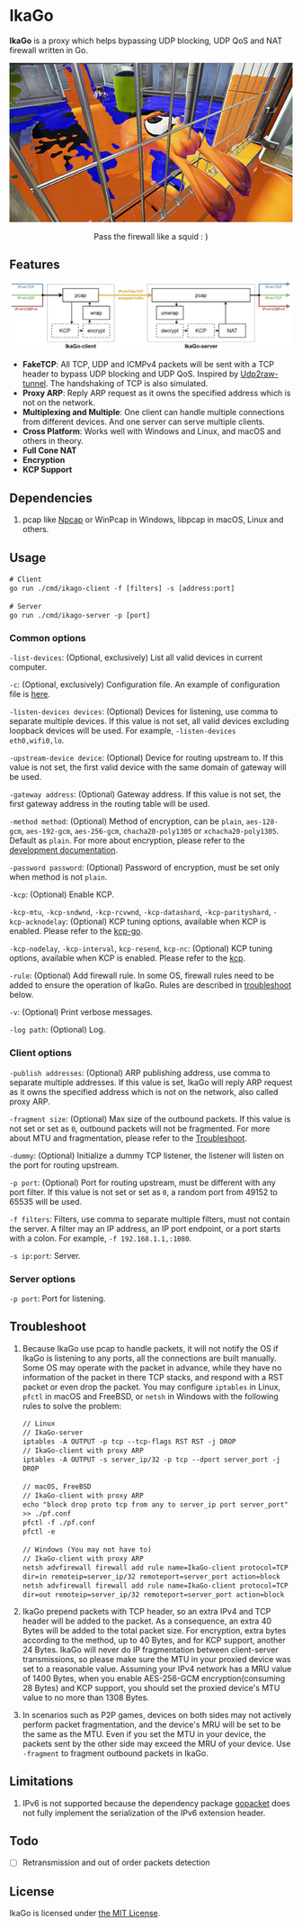 # IkaGo

**IkaGo** is a proxy which helps bypassing UDP blocking, UDP QoS and NAT firewall written in Go.

<p align="center">
  <img src="/assets/squid.jpg" alt="an Inkling going through a grate">
</p>
<p align="center">
  Pass the firewall like a squid : )
</p>

## Features

<p align="center">
  <img src="/assets/diagram.jpg" alt="diagram">
</p>

- **FakeTCP**: All TCP, UDP and ICMPv4 packets will be sent with a TCP header to bypass UDP blocking and UDP QoS. Inspired by [Udp2raw-tunnel](https://github.com/wangyu-/udp2raw-tunnel). The handshaking of TCP is also simulated.
- **Proxy ARP**: Reply ARP request as it owns the specified address which is not on the network.
- **Multiplexing and Multiple**: One client can handle multiple connections from different devices. And one server can serve multiple clients.
- **Cross Platform**: Works well with Windows and Linux, and macOS and others in theory.
- **Full Cone NAT**
- **Encryption**
- **KCP Support**

## Dependencies

1. pcap like [Npcap](http://www.npcap.org/) or WinPcap in Windows, libpcap in macOS, Linux and others.

## Usage

```
# Client
go run ./cmd/ikago-client -f [filters] -s [address:port]

# Server
go run ./cmd/ikago-server -p [port]
```

### Common options

`-list-devices`: (Optional, exclusively) List all valid devices in current computer.

`-c`: (Optional, exclusively) Configuration file. An example of configuration file is [here](/configs/config.json).

`-listen-devices devices`: (Optional) Devices for listening, use comma to separate multiple devices. If this value is not set, all valid devices excluding loopback devices will be used. For example, `-listen-devices eth0,wifi0,lo`.

`-upstream-device device`: (Optional) Device for routing upstream to. If this value is not set, the first valid device with the same domain of gateway will be used.

`-gateway address`: (Optional) Gateway address. If this value is not set, the first gateway address in the routing table will be used.

`-method method`: (Optional) Method of encryption, can be `plain`, `aes-128-gcm`, `aes-192-gcm`, `aes-256-gcm`, `chacha20-poly1305` or `xchacha20-poly1305`. Default as `plain`. For more about encryption, please refer to the [development documentation](/dev.md).

`-password password`: (Optional) Password of encryption, must be set only when method is not `plain`.

`-kcp`: (Optional) Enable KCP.

`-kcp-mtu`, `-kcp-sndwnd`, `-kcp-rcvwnd`, `-kcp-datashard`, `-kcp-parityshard`, `-kcp-acknodelay`: (Optional) KCP tuning options, available when KCP is enabled. Please refer to the [kcp-go](https://godoc.org/github.com/xtaci/kcp-go).

`-kcp-nodelay`, `-kcp-interval`, `kcp-resend`, `kcp-nc`: (Optional) KCP tuning options, available when KCP is enabled. Please refer to the [kcp](https://github.com/skywind3000/kcp/blob/master/README.en.md#protocol-configuration).

`-rule`: (Optional) Add firewall rule. In some OS, firewall rules need to be added to ensure the operation of IkaGo. Rules are described in [troubleshoot](https://github.com/zhxie/ikago#troubleshoot) below.

`-v`: (Optional) Print verbose messages.

`-log path`: (Optional) Log.

### Client options

`-publish addresses`: (Optional) ARP publishing address, use comma to separate multiple addresses. If this value is set, IkaGo will reply ARP request as it owns the specified address which is not on the network, also called proxy ARP.

`-fragment size`: (Optional) Max size of the outbound packets. If this value is not set or set as `0`, outbound packets will not be fragmented. For more about MTU and fragmentation, please refer to the [Troubleshoot](https://github.com/zhxie/ikago#troubleshoot).

`-dummy`: (Optional) Initialize a dummy TCP listener, the listener will listen on the port for routing upstream.

`-p port`: (Optional) Port for routing upstream, must be different with any port filter. If this value is not set or set as `0`, a random port from 49152 to 65535 will be used.

`-f filters`: Filters, use comma to separate multiple filters, must not contain the server. A filter may an IP address, an IP port endpoint, or a port starts with a colon. For example, `-f 192.168.1.1,:1080`.

`-s ip:port`: Server.

### Server options

`-p port`: Port for listening.

## Troubleshoot

1. Because IkaGo use pcap to handle packets, it will not notify the OS if IkaGo is listening to any ports, all the connections are built manually. Some OS may operate with the packet in advance, while they have no information of the packet in there TCP stacks, and respond with a RST packet or even drop the packet. You may configure `iptables` in Linux, `pfctl` in macOS and FreeBSD, or `netsh` in Windows with the following rules to solve the problem:
   ```
   // Linux
   // IkaGo-server
   iptables -A OUTPUT -p tcp --tcp-flags RST RST -j DROP
   // IkaGo-client with proxy ARP
   iptables -A OUTPUT -s server_ip/32 -p tcp --dport server_port -j DROP
   
   // macOS, FreeBSD
   // IkaGo-client with proxy ARP
   echo "block drop proto tcp from any to server_ip port server_port" >> ./pf.conf
   pfctl -f ./pf.conf
   pfctl -e
   
   // Windows (You may not have to)
   // IkaGo-client with proxy ARP
   netsh advfirewall firewall add rule name=IkaGo-client protocol=TCP dir=in remoteip=server_ip/32 remoteport=server_port action=block
   netsh advfirewall firewall add rule name=IkaGo-client protocol=TCP dir=out remoteip=server_ip/32 remoteport=server_port action=block
   ```

2. IkaGo prepend packets with TCP header, so an extra IPv4 and TCP header will be added to the packet. As a consequence, an extra 40 Bytes will be added to the total packet size. For encryption, extra bytes according to the method, up to 40 Bytes, and for KCP support, another 24 Bytes. IkaGo will never do IP fragmentation between client-server transmissions, so please make sure the MTU in your proxied device was set to a reasonable value. Assuming your IPv4 network has a MRU value of 1400 Bytes, when you enable AES-256-GCM encryption(consuming 28 Bytes) and KCP support, you should set the proxied device's MTU value to no more than 1308 Bytes.

3. In scenarios such as P2P games, devices on both sides may not actively perform packet fragmentation, and the device's MRU will be set to be the same as the MTU. Even if you set the MTU in your device, the packets sent by the other side may exceed the MRU of your device. Use `-fragment` to fragment outbound packets in IkaGo.

## Limitations

1. IPv6 is not supported because the dependency package [gopacket](https://github.com/google/gopacket) does not fully implement the serialization of the IPv6 extension header.

## Todo

- [ ] Retransmission and out of order packets detection

## License

IkaGo is licensed under [the MIT License](/LICENSE).
